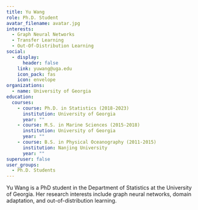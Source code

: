 ```yaml
---
title: Yu Wang
role: Ph.D. Student
avatar_filename: avatar.jpg
interests:
  - Graph Neural Networks
  - Transfer Learning
  - Out-Of-Distribution Learning
social:
  - display:
      header: false
    link: yuwang@uga.edu
    icon_pack: fas
    icon: envelope
organizations:
  - name: University of Georgia
education:
  courses:
    - course: Ph.D. in Statistics (2018-2023)
      institution: University of Georgia
      year: ""
    - course: M.S. in Marine Sciences (2015-2018)
      institution: University of Georgia
      year: ""
    - course: B.S. in Physical Oceanography (2011-2015)
      institution: Nanjing University
      year: ""
superuser: false
user_groups:
  - Ph.D. Students
---
```

Yu Wang is a PhD student in the Department of Statistics at the University of Georgia. Her research interests include graph neural networks, domain adaptation, and out-of-distribution learning.